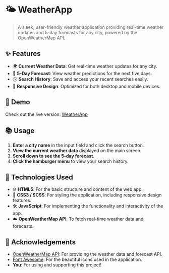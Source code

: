 # 🌤️ WeatherApp

> A sleek, user-friendly weather application providing real-time weather updates and 5-day forecasts for any city, powered by the OpenWeatherMap API.

## ✨ Features

- 🌍 **Current Weather Data**: Get real-time weather updates for any city.
- 📅 **5-Day Forecast**: View weather predictions for the next five days.
- 🕓 **Search History**: Save and access your recent searches easily.
- 📱 **Responsive Design**: Optimized for both desktop and mobile devices.

## 🚀 Demo

Check out the live version: [WeatherApp](https://maryamakraiche.github.io/weather-app/)

## 📚 Usage

1. **Enter a city name** in the input field and click the search button.
2. **View the current weather data** displayed on the main screen.
3. **Scroll down to see the 5-day forecast**.
4. **Click the hamburger menu** to view your search history.

## 🧰 Technologies Used

- 🌐 **HTML5**: For the basic structure and content of the web app.
- 🎨 **CSS3 / SCSS**: For styling the application, including responsive design features.
- 🛠️ **JavaScript**: For implementing the functionality and interactivity of the app.
- ☁️ **OpenWeatherMap API**: To fetch real-time weather data and forecasts.

## 💖 Acknowledgements

- [OpenWeatherMap API](https://openweathermap.org/api): For providing the weather data and forecast API.
- [Font Awesome](https://fontawesome.com/): For the beautiful icons used in the application.
- **You**: For using and supporting this project!

